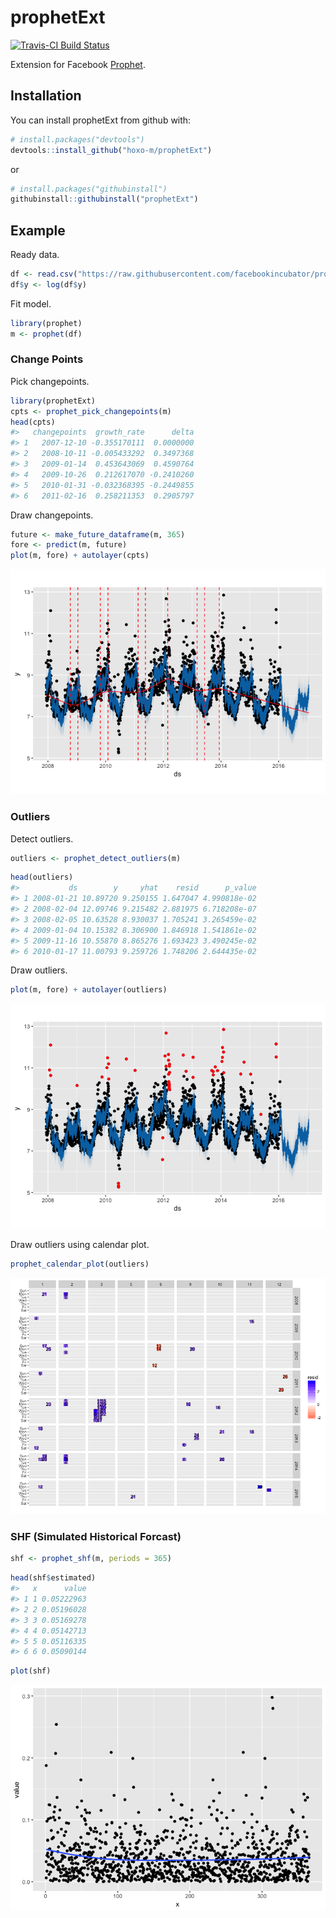 
<!-- README.md is generated from README.Rmd. Please edit that file -->



# prophetExt

[![Travis-CI Build Status](https://travis-ci.org/hoxo-m/prophetExt.svg?branch=master)](https://travis-ci.org/hoxo-m/prophetExt)

Extension for Facebook [Prophet](https://github.com/facebookincubator/prophet).

## Installation

You can install prophetExt from github with:


```r
# install.packages("devtools")
devtools::install_github("hoxo-m/prophetExt")
```

or


```r
# install.packages("githubinstall")
githubinstall::githubinstall("prophetExt")
```

## Example

Ready data.


```r
df <- read.csv("https://raw.githubusercontent.com/facebookincubator/prophet/master/examples/example_wp_peyton_manning.csv")
df$y <- log(df$y)
```

Fit model.


```r
library(prophet)
m <- prophet(df)
```

### Change Points

Pick changepoints.


```r
library(prophetExt)
cpts <- prophet_pick_changepoints(m)
head(cpts)
#>   changepoints  growth_rate      delta
#> 1   2007-12-10 -0.355170111  0.0000000
#> 2   2008-10-11 -0.005433292  0.3497368
#> 3   2009-01-14  0.453643069  0.4590764
#> 4   2009-10-26  0.212617070 -0.2410260
#> 5   2010-01-31 -0.032368395 -0.2449855
#> 6   2011-02-16  0.258211353  0.2905797
```

Draw changepoints.


```r
future <- make_future_dataframe(m, 365)
fore <- predict(m, future)
plot(m, fore) + autolayer(cpts)
```

![](README-draw-changepoints-1.png)<!-- -->

### Outliers

Detect outliers.


```r
outliers <- prophet_detect_outliers(m)
```


```r
head(outliers)
#>           ds        y     yhat    resid      p_value
#> 1 2008-01-21 10.89720 9.250155 1.647047 4.990818e-02
#> 2 2008-02-04 12.09746 9.215482 2.881975 6.718208e-07
#> 3 2008-02-05 10.63528 8.930037 1.705241 3.265459e-02
#> 4 2009-01-04 10.15382 8.306900 1.846918 1.541861e-02
#> 5 2009-11-16 10.55870 8.865276 1.693423 3.490245e-02
#> 6 2010-01-17 11.00793 9.259726 1.748206 2.644435e-02
```

Draw outliers.


```r
plot(m, fore) + autolayer(outliers)
```

![](README-draw-outliers-1.png)<!-- -->

Draw outliers using calendar plot.


```r
prophet_calendar_plot(outliers)
```

![](README-draw-calendar-plot-1.png)<!-- -->

### SHF (Simulated Historical Forcast)


```r
shf <- prophet_shf(m, periods = 365)
```


```r
head(shf$estimated)
#>   x      value
#> 1 1 0.05222963
#> 2 2 0.05196028
#> 3 3 0.05169278
#> 4 4 0.05142713
#> 5 5 0.05116335
#> 6 6 0.05090144
```


```r
plot(shf)
```

![](README-plot-shf-1.png)<!-- -->
